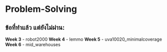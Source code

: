 # Problem-Solving

## ข้อที่ทำแล้ว แต่ยังไม่ผ่าน:
  **Week 3**
    - robot2000
  **Week 4**
    - lemmo
  **Week 5**
    - uva10020_minimalcoverage
  **Week 6**
    - mid_warehouses
